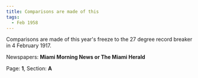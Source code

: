 ```yaml
---  
title: Comparisons are made of this  
tags:  
  - Feb 1958  
---  
```

  
Comparisons are made of this year's freeze to the 27 degree record breaker in 4 February 1917.  
  
Newspapers: **Miami Morning News or The Miami Herald**  
  
Page: **1**, Section: **A** 
